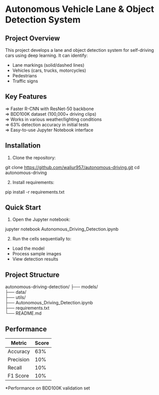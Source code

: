 # Autonomous Vehicle Lane & Object Detection System

##  Project Overview

This project develops a lane and object detection system for self-driving cars using deep learning. It can identify:

- Lane markings (solid/dashed lines)
- Vehicles (cars, trucks, motorcycles)
- Pedestrians
- Traffic signs

## Key Features

=> Faster R-CNN with ResNet-50 backbone  
=> BDD100K dataset (100,000+ driving clips)  
=> Works in various weather/lighting conditions  
=> 63% detection accuracy in initial tests  
=> Easy-to-use Jupyter Notebook interface  

## Installation

1. Clone the repository:

git clone https://github.com/waliur957/autonomous-driving.git
cd autonomous-driving


2. Install requirements:

pip install -r requirements.txt

##  Quick Start

1. Open the Jupyter notebook:

jupyter notebook Autonomous_Driving_Detection.ipynb


2. Run the cells sequentially to:
- Load the model
- Process sample images
- View detection results

## Project Structure

autonomous-driving-detection/
├── models/               
├── data/                 
├── utils/                
├── Autonomous_Driving_Detection.ipynb  
├── requirements.txt      
└── README.md         


## Performance

| Metric    | Score |
|-----------|-------|
| Accuracy  | 63%   |
| Precision | 10%   |
| Recall    | 10%   |
| F1 Score  | 10%   |

*Performance on BDD100K validation set

